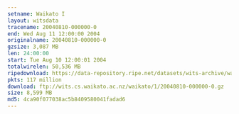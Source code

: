 ```yaml
---
setname: Waikato I
layout: witsdata
tracename: 20040810-000000-0
end: Wed Aug 11 12:00:00 2004
originalname: 20040810-000000-0
gzsize: 3,087 MB
len: 24:00:00
start: Tue Aug 10 12:00:01 2004
totalwirelen: 50,536 MB
ripedownload: https://data-repository.ripe.net/datasets/wits-archive/waikato/1/20040810-000000-0.gz
pkts: 117 million
download: ftp://wits.cs.waikato.ac.nz/waikato/1/20040810-000000-0.gz
size: 8,599 MB
md5: 4ca90f077038ac5b8409580041fadad6
---
```

